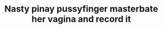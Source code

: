 ---
layout: post
title: Nasty pinay pussyfinger masterbate her vagina and record it
duration: '02:44'
view: 211
rate: 2
video: 'https://flashservice.xvideos.com/embedframe/26977051'
category: 
 - amateur
 - curvy
 - masterbate
 - pinay
 - pov
 - student
 - wife
tags: 
 - pinay-sex
priority: 0.9
changefreq: daily
---